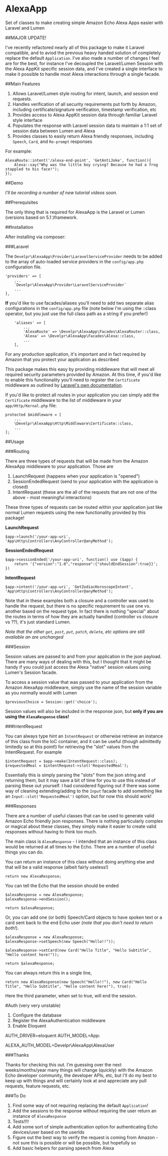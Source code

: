 # AlexaApp
Set of classes to make creating simple Amazon Echo Alexa Apps easier with Laravel and Lumen

##MAJOR UPDATE!

I've recently refactored nearly all of this package to make it Laravel compatible, and to aviod the previous
heavy handed solution of completely replace the default `Application`. I've also made a number of changes I feel
are for the best, for instance I've decoupled the Laravel/Lumen Session with the Alexa AppKit specific session data,
and I've created a single interface to make it possible to handle most Alexa interactions through a single facade.

##Main Features

1. Allows Laravel/Lumen style routing for intent, launch, and session end requests.
2. Handles verification of all security requirements put forth by Amazon, including certificate/signature verification, timestamp verification, etc
3. Provides access to Alexa AppKit session data through familiar Laravel style interface
4. Populates the response with Laravel session data to maintain a 1:1 set of session data between Lumen and Alexa
5. Provides classes to easily return Alexa friendly responses, including `Speech`, `Card`, and `Re-prompt` responses

For example:

	AlexaRoute::intent('/alexa-end-point', 'GetAntiJoke', function(){
		Alexa::say("Why was the little boy crying? Because he had a frog stappled to his face!");
	});

##Demo

*I'll be recording a number of new tutorial videos soon.*

##Prerequisites

The only thing that is required for AlexaApp is the Laravel or Lumen (versions based on 5.1 )framework.

##Installation

After installing via composer:

###Laravel

The `Develpr\AlexaApp\Provider\LaravelServiceProvider` needs to be added to the array of auto-loaded service providers in the `config/app.php` configuration file.

	'providers' => [
		...
		`Develpr\AlexaApp\Provider\LaravelServiceProvider`
		...
	],

**If** you'd like to use facades/aliases you'll need to add two separate alias configurations in the `config/app.php` file (note below I'm using the ::class operator, but you just use the full class path as a string if you prefer!)

		'aliases' => [
			...
			'AlexaRoute' => \Develpr\AlexaApp\Facades\AlexaRouter::class,
    		'Alexa' => \Develpr\AlexaApp\Facades\Alexa::class,
    		...
    	],

For any production application, it's important and in fact required by Amazon that you protect your application as described

This package makes this easy by providing middleware that will meet all required security parameters provided by Amazon. At this time, if you'd like to enable this functionality you'll need to register the `Certificate` middleware as outlined by [Laravel's own documentation](http://laravel.com/docs/5.1/middleware#registering-middleware).

If you'd like to protect all routes in your application you can simply add the `Certificate` middleware to the list of middleware in your `app/Http/Kernal.php` file:

	protected $middleware = [
		...
		\Develpr\AlexaApp\Http\Middleware\Certificate::class,
		...
	];

##Usage

###Routing

There are three types of requests that will be made from the Amazon AlexaApp middleware to your application. Those are

1. LaunchRequest (happens when your application is "opened")
2. SessionEndedRequest (send to your application with the application is closed)
3. IntentRequest (these are the all of the requests that are not one of the above - most meaningful interactions)

These three types of requests can be routed within your application just like normal Lumen requests using the new functionality provided by this package! 

**LaunchRequest**

    $app->launch('/your-app-uri', 'App\Http\Controllers\AnyController@anyMethod');
	
**SessionEndedRequest**
	
    $app->sessionEnded('/your-app-uri', function() use ($app) {
        return '{"version":"1.0","response":{"shouldEndSession":true}}';
    })

**IntentRequest**

    $app->intent('/your-app-uri', 'GetZodiacHoroscopeIntent', 'App\Http\Controllers\AnyController@anyMethod');

Note that in these examples both a closure and a controller was used to handle the request, but there is no specific requirement to use one vs. another based on the request type. In fact there is nothing "special" about the routes in terms of how they are actually handled (controller vs closure vs ??), it's just standard Lumen.

*Note that the other `get`, `post`, `put`, `patch`, `delete`, etc options are still available an are unchanged*


###Session

Session values are passed to and from your application in the json payload. There are many ways of dealing with this, but I thought that it might be handy if you could just access the Alexa "native" session values using Lumen's Session facade.

To access a session value that was passed to your application from the Amazon AlexaApp middleware, simply use the name of the session variable as you normally would with Lumen

`$previousChoice = Session::get('choice');`

Session values will also be included in the response json, but **only if you are using the `AlexaResponse` class!**

###IntentRequest

You can always type hint an `IntentRequest` or otherwise retrieve an instance of this class from the IoC container, and it can be useful (though admittedly limitedly so at this point!) for retrieving the "slot" values from the IntentRequest. For example

    $intentRequest = $app->make(IntentRequest::class);
    $requestedMeal = $intentRequest->slot('RequestedMeal');
	
Essentially this is simply parsing the "slots" from the json string and returning them, but it may save a bit of time for you to use this instead of parsing these out yourself. I had considered figuring out if there was some way of cleaning extending/adding to the `Input` facade to add something like an `Input::slot('RequestedMeal')` option, but for now this should work!



###Responses

There are a number of useful classes that can be used to generate valid Amazon Echo friendly json responses. There is nothing particularly complex or magical about these classes, they simply make it easier to create valid responses without having to think too much.

The main class is `AlexaResponse` - I intended that an instance of this class would be returned at all times to the Echo. There are a number of useful things you can do.

You can return an instance of this class without doing anything else and that will be a valid response (albeit fairly useless!)

    return new AlexaResponse;

You can tell the Echo that the session should be ended

    $alexaResponse = new AlexaResponse;
    $alexaResponse->endSession();
    
    return $alexaResponse;
	
Or, you can add one (or both) Speech/Card objects to have spoken text or a card sent back to the end Echo user (*note that you don't need to return both!*).

    $alexaResponse = new AlexaResponse;
    $alexaResponse->setSpeech(new Speech("Hello!!"));
    
    $alexaResponse->setCard(new Card("Hello Title", "Hello Subtitle", "Hello content here!"));
    
    return $alexaResponse;


You can always return this in a single line, 

    return new AlexaResponse(new Speech("Hello!!"), new Card("Hello Title", "Hello Subtitle", "Hello content here!"), true);

Here the third parameter, when set to true, will end the session.

#Auth (very very unstable)

1. Configure the database
2. Register the AlexaAuthentication middleware
3. Enable Eloquent

AUTH_DRIVER=eloquent
AUTH_MODEL=App\:

ALEXA_AUTH_MODEL=Develpr\AlexaApp\AlexaUser




###Thanks

Thanks for checking this out. I'm guessing over the next weeks/months/year many things will change (quickly) with the Amazon Echo developer community, the developer APIs, etc, but I'll do my best to keep up with things and will certainly look at and appreciate any pull requests, feature requests, etc.

###To Do

1. Find some way of not requiring replacing the default `Application`!
2. Add the sessions to the response without requiring the user return an instance of `AlexaResponse`
3. Tests!!!!
4. Add some sort of simple authentication option for authenticating Echo devices/user based on the userIds
5. Figure out the best way to verify the request is coming from Amazon - not sure this is possible or will be possible, but hopefully so
6. Add basic helpers for parsing speech from Alexa

